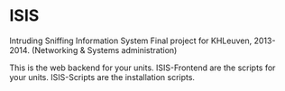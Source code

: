 ISIS
====

Intruding Sniffing Information System
Final project for KHLeuven, 2013-2014. (Networking & Systems administration)

This is the web backend for your units.
ISIS-Frontend are the scripts for your units.
ISIS-Scripts are the installation scripts.
